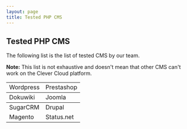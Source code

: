 ```yaml
---
layout: page
title: Tested PHP CMS
---
```


## Tested PHP CMS

The following list is the list of tested CMS by our team.

**Note:** This list is not exhaustive and doesn't mean that other CMS can't work on the Clever Cloud platform.
<div class="">
<table class="table table-bordered">
  <tbody>
    <tr>
      <td>Wordpress</td>
      <td>Prestashop</td>
    </tr>
  </tbody>
  <tbody>
    <tr>
      <td>Dokuwiki</td>
      <td>Joomla</td>
    </tr>
  </tbody>
  <tbody>
    <tr>
      <td>SugarCRM</td>
      <td>Drupal</td>
    </tr>
    <tr>
      <td>Magento</td>
      <td>Status.net</td>
  </tr>
  </tbody>
</table>
</div>